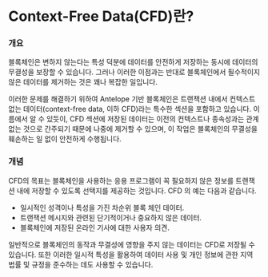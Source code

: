 # Context-Free Data(CFD)란?

### 개요

블록체인은 변하지 않는다는 특성 덕분에 데이터를 안전하게 저장하는 동시에 데이터의 무결성을 보장할 수 있습니다. 그러나 이러한 이점과는 반대로 블록체인에서 필수적이지 않은 데이터를 제거하는 것은 꽤나 복잡한 일입니다.&#x20;

이러한 문제를 해결하기 위하여 Antelope 기반 블록체인은 트랜잭션 내에서 컨텍스트 없는 데이터(context-free data, 이하 CFD)라는 특수한 섹션을 포함하고 있습니다. 이름에서 알 수 있듯이, CFD 섹션에 저장된 데이터는 이전의 컨텍스트나 종속성과는 관계 없는 것으로 간주되기 때문에 나중에 제거할 수 있으며, 이 작업은 블록체인의 무결성을 훼손하는 일 없이 안전하게 수행됩니다.

### 개념

CFD의 목표는 블록체인을 사용하는 응용 프로그램이 꼭 필요하지 않은 정보를 트랜잭션 내에 저장할 수 있도록 선택지를 제공하는 것입니다. CFD 의 예는 다음과 같습니다.

* 일시적인 성격이나 특성을 가진 차순위 블록 체인 데이터.
* 트랜잭션 메시지와 관련된 단기적이거나 중요하지 않은 데이터.
* 블록체인에 저장된 온라인 기사에 대한 사용자 의견.

일반적으로 블록체인의 동작과 무결성에 영향을 주지 않는 데이터는 CFD로 저장될 수 있습니다. 또한 이러한 일시적 특성을 활용하여 데이터 사용 및 개인 정보에 관한 지역 법률 및 규정을 준수하는 데도 사용할 수 있습니다.
